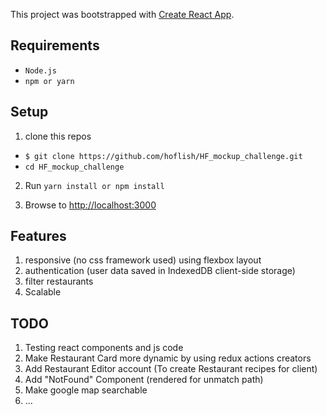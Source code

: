 This project was bootstrapped with [Create React App](https://github.com/facebookincubator/create-react-app).
 
## Requirements

* `Node.js`
* `npm or yarn `

## Setup

1. clone this repos 
  * `$ git clone https://github.com/hoflish/HF_mockup_challenge.git`
  * `cd HF_mockup_challenge `
  
2.  Run `yarn install or npm install`  

3. Browse to [http://localhost:3000](http://localhost:3000)


## Features

1. responsive  (no css framework used) using flexbox layout
2. authentication (user data saved in IndexedDB client-side storage)
3. filter restaurants
4. Scalable

## TODO

1. Testing react components and js code
2. Make Restaurant Card more dynamic by using redux actions creators
3. Add Restaurant Editor account (To create Restaurant recipes for client)
4. Add "NotFound" Component (rendered for unmatch path)
5. Make google map searchable
6. ...
